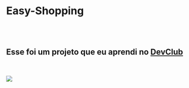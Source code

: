 <h1>Easy-Shopping</h1>
<br>
<br>
<h2>Esse foi um projeto que eu aprendi no <a href="https://rodolfomori.com.br/devclub">DevClub</a></h2>
<br>
<br>
<img src="https://github.com/anderjustino/Readme/blob/main/Foto%20Easy%20Shopping%201.png?raw=true" /> 
